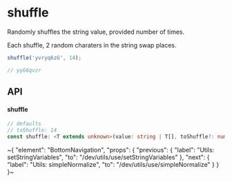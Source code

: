 
# shuffle

Randomly shuffles the string value, provided number of times.

Each shuffle, 2 random charaters in the string swap places.

```ts
shuffle('yvryq6zG', 14);

// yyG6qvzr
```

## API

#### shuffle

```ts
// defaults
// toShuffle: 14
const shuffle: <T extends unknown>(value: string | T[], toShuffle?: number) => string | T[];
```


~{
  "element": "BottomNavigation",
  "props": {
    "previous": {
      "label": "Utils: setStringVariables",
      "to": "/dev/utils/use/setStringVariables"
    },
    "next": {
      "label": "Utils: simpleNormalize",
      "to": "/dev/utils/use/simpleNormalize"
    }
  }
}~
